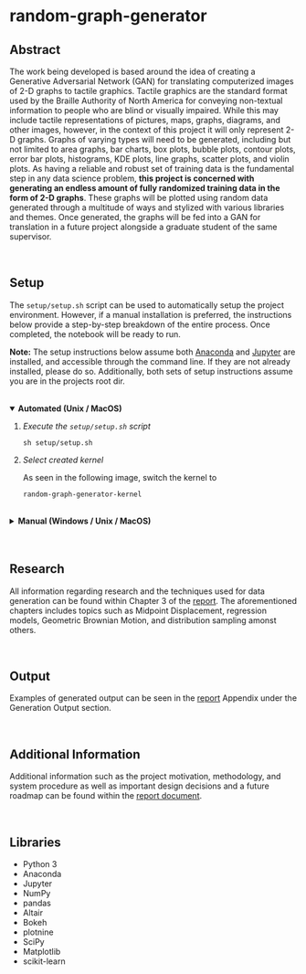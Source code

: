 # random-graph-generator
## Abstract
The work being developed is based around the idea of creating a Generative Adversarial Network (GAN) for translating computerized images of 2-D graphs to tactile graphics. Tactile graphics are the standard format used by the Braille Authority of North America for conveying non-textual information to people who are blind or visually impaired. While this may include tactile representations of pictures, maps, graphs, diagrams, and other images, however, in the context of this project it will only represent 2-D graphs. Graphs of varying types will need to be generated, including but not limited to area graphs, bar charts, box plots, bubble plots, contour plots, error bar plots, histograms, KDE plots, line graphs, scatter plots, and violin plots. As having a reliable and robust set of training data is the fundamental step in any data science problem, **this project is concerned with generating an endless amount of fully randomized training data in the form of 2-D graphs**. These graphs will be plotted using random data generated through a multitude of ways and stylized with various libraries and themes. Once generated, the graphs will be fed into a GAN for translation in a future project alongside a graduate student of the same supervisor.

</br>

## Setup
The `setup/setup.sh` script can be used to automatically setup the project environment. However, if a manual installation is preferred, the instructions below provide a step-by-step breakdown of the entire process. Once completed, the notebook will be ready to run.

**Note:** The setup instructions below assume both [Anaconda](https://www.anaconda.com/products/individual) and [Jupyter](https://jupyter.org/install) are installed, and accessible through the command line. If they are not already installed, please do so. Additionally, both sets of setup instructions assume you are in the projects root dir.

</br> 

<details open>
<summary><b>Automated (Unix / MacOS)</b></summary>
    
1. *Execute the `setup/setup.sh` script*
    ```
    sh setup/setup.sh
    ```
1. *Select created kernel*

    As seen in the following image, switch the kernel to
    ```
    random-graph-generator-kernel
    ```
</details>

</br> 

<details>
<summary><b>Manual (Windows / Unix / MacOS)</b></summary>

1. *Create the conda environment using the `environment.yml` file included in the repository*
    ```
    conda env create -n random-graph-generator -f setup/environment.yml
    ```
1. *Activate the Anaconda environment you just created*
    ```
    conda activate random-graph-generator
    ```
1.  *Install an iPython kernel in the new environment*
    ```
    ipython kernel install --user --name=random-graph-generator-kernel 
    ```
1. *Deactivate the Anaconda environment*
    ```
    conda deactivate
    ```
1. *Start Jupyter (and open the generation notebook)*
    ```
    jupyter notebook random_graph_generator.ipynb
    ````
1. *Select created kernel*

    As seen in the following image, switch the kernel to
    ```
    random-graph-generator-kernel
    ```
</details>

</br>
</br>

## Research
All information regarding research and the techniques used for data generation can be found within Chapter 3 of the [report](report/report.pdf).
The aforementioned chapters includes topics such as Midpoint Displacement, regression models, Geometric Brownian Motion, and distribution sampling amonst others.

</br>

## Output
Examples of generated output can be seen in the [report](report/report.pdf) Appendix under the Generation Output section.

</br>

## Additional Information
Additional information such as the project motivation, methodology, and system procedure as well as important design decisions and a future roadmap can be found within the [report document](report/report.pdf).

</br>

## Libraries
- Python 3
- Anaconda
- Jupyter
- NumPy
- pandas
- Altair
- Bokeh
- plotnine
- SciPy
- Matplotlib
- scikit-learn

